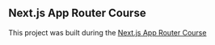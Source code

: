 ## Next.js App Router Course

This project was built during the [Next.js App Router Course](https://nextjs.org/learn)
